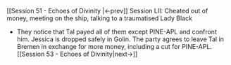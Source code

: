[[Session 51 - Echoes of Divinity |<-prev]]
Session LII: Cheated out of money, meeting on the ship, talking to a traumatised Lady Black
- They notice that Tal payed all of them except PINE-APL and confront him. Jessica is dropped safely in Golin. The party agrees to leave Tal in Bremen in exchange for more money, including a cut for PINE-APL.
[[Session 53 - Echoes of Divinity|next->]]